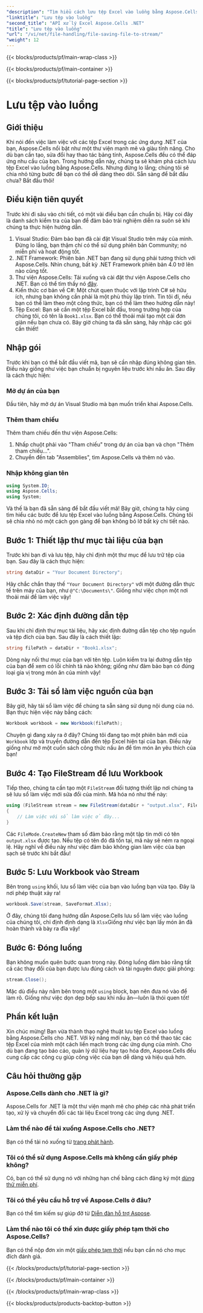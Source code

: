 ```yaml
---
"description": "Tìm hiểu cách lưu tệp Excel vào luồng bằng Aspose.Cells cho .NET với hướng dẫn từng bước có kèm ví dụ này."
"linktitle": "Lưu tệp vào luồng"
"second_title": "API xử lý Excel Aspose.Cells .NET"
"title": "Lưu tệp vào luồng"
"url": "/vi/net/file-handling/file-saving-file-to-stream/"
"weight": 12
---
```


{{< blocks/products/pf/main-wrap-class >}}

{{< blocks/products/pf/main-container >}}

{{< blocks/products/pf/tutorial-page-section >}}

# Lưu tệp vào luồng

## Giới thiệu
Khi nói đến việc làm việc với các tệp Excel trong các ứng dụng .NET của bạn, Aspose.Cells nổi bật như một thư viện mạnh mẽ và giàu tính năng. Cho dù bạn cần tạo, sửa đổi hay thao tác bảng tính, Aspose.Cells đều có thể đáp ứng nhu cầu của bạn. Trong hướng dẫn này, chúng ta sẽ khám phá cách lưu tệp Excel vào luồng bằng Aspose.Cells. Nhưng đừng lo lắng; chúng tôi sẽ chia nhỏ từng bước để bạn có thể dễ dàng theo dõi. Sẵn sàng để bắt đầu chưa? Bắt đầu thôi!
## Điều kiện tiên quyết
Trước khi đi sâu vào chi tiết, có một vài điều bạn cần chuẩn bị. Hãy coi đây là danh sách kiểm tra của bạn để đảm bảo trải nghiệm diễn ra suôn sẻ khi chúng ta thực hiện hướng dẫn.
1. Visual Studio: Đảm bảo bạn đã cài đặt Visual Studio trên máy của mình. Đừng lo lắng, bạn thậm chí có thể sử dụng phiên bản Community; nó miễn phí và hoạt động tốt.
2. .NET Framework: Phiên bản .NET bạn đang sử dụng phải tương thích với Aspose.Cells. Nhìn chung, bất kỳ .NET Framework phiên bản 4.0 trở lên nào cũng tốt.
3. Thư viện Aspose.Cells: Tải xuống và cài đặt thư viện Aspose.Cells cho .NET. Bạn có thể tìm thấy nó [đây](https://releases.aspose.com/cells/net/). 
4. Kiến thức cơ bản về C#: Một chút quen thuộc với lập trình C# sẽ hữu ích, nhưng bạn không cần phải là một phù thủy lập trình. Tin tôi đi, nếu bạn có thể làm theo một công thức, bạn có thể làm theo hướng dẫn này!
5. Tệp Excel: Bạn sẽ cần một tệp Excel bắt đầu, trong trường hợp của chúng tôi, có tên là `Book1.xlsx`. Bạn có thể thoải mái tạo một cái đơn giản nếu bạn chưa có.
Bây giờ chúng ta đã sẵn sàng, hãy nhập các gói cần thiết!
## Nhập gói
Trước khi bạn có thể bắt đầu viết mã, bạn sẽ cần nhập đúng không gian tên. Điều này giống như việc bạn chuẩn bị nguyên liệu trước khi nấu ăn. Sau đây là cách thực hiện:
### Mở dự án của bạn
Đầu tiên, hãy mở dự án Visual Studio mà bạn muốn triển khai Aspose.Cells.
### Thêm tham chiếu
Thêm tham chiếu đến thư viện Aspose.Cells:
1. Nhấp chuột phải vào "Tham chiếu" trong dự án của bạn và chọn "Thêm tham chiếu…".
2. Chuyển đến tab "Assemblies", tìm Aspose.Cells và thêm nó vào.
### Nhập không gian tên
```csharp
using System.IO;
using Aspose.Cells;
using System;
```
Và thế là bạn đã sẵn sàng để bắt đầu viết mã! 
Bây giờ, chúng ta hãy cùng tìm hiểu các bước để lưu tệp Excel vào luồng bằng Aspose.Cells. Chúng tôi sẽ chia nhỏ nó một cách gọn gàng để bạn không bỏ lỡ bất kỳ chi tiết nào.
## Bước 1: Thiết lập thư mục tài liệu của bạn
Trước khi bạn đi và lưu tệp, hãy chỉ định một thư mục để lưu trữ tệp của bạn. Sau đây là cách thực hiện:
```csharp
string dataDir = "Your Document Directory";
```
Hãy chắc chắn thay thế `"Your Document Directory"` với một đường dẫn thực tế trên máy của bạn, như `@"C:\Documents\"`. Giống như việc chọn một nơi thoải mái để làm việc vậy!
## Bước 2: Xác định đường dẫn tệp
Sau khi chỉ định thư mục tài liệu, hãy xác định đường dẫn tệp cho tệp nguồn và tệp đích của bạn. Sau đây là cách thiết lập:
```csharp
string filePath = dataDir + "Book1.xlsx";
```
Dòng này nối thư mục của bạn với tên tệp. Luôn kiểm tra lại đường dẫn tệp của bạn để xem có lỗi chính tả nào không; giống như đảm bảo bạn có đúng loại gia vị trong món ăn của mình vậy!
## Bước 3: Tải sổ làm việc nguồn của bạn
Bây giờ, hãy tải sổ làm việc để chúng ta sẵn sàng sử dụng nội dung của nó. Bạn thực hiện việc này bằng cách:
```csharp
Workbook workbook = new Workbook(filePath);
```
Chuyện gì đang xảy ra ở đây? Chúng tôi đang tạo một phiên bản mới của `Workbook` lớp và truyền đường dẫn đến tệp Excel hiện tại của bạn. Điều này giống như mở một cuốn sách công thức nấu ăn để tìm món ăn yêu thích của bạn!
## Bước 4: Tạo FileStream để lưu Workbook
Tiếp theo, chúng ta cần tạo một `FileStream` đối tượng thiết lập nơi chúng ta sẽ lưu sổ làm việc mới sửa đổi của mình. Mã hóa nó như thế này:
```csharp
using (FileStream stream = new FileStream(dataDir + "output.xlsx", FileMode.CreateNew))
{
    // Làm việc với sổ làm việc ở đây...
}
```
Các `FileMode.CreateNew` tham số đảm bảo rằng một tập tin mới có tên `output.xlsx` được tạo. Nếu tệp có tên đó đã tồn tại, mã này sẽ ném ra ngoại lệ. Hãy nghĩ về điều này như việc đảm bảo không gian làm việc của bạn sạch sẽ trước khi bắt đầu!
## Bước 5: Lưu Workbook vào Stream
Bên trong `using` khối, lưu sổ làm việc của bạn vào luồng bạn vừa tạo. Đây là nơi phép thuật xảy ra!
```csharp
workbook.Save(stream, SaveFormat.Xlsx);
```
Ở đây, chúng tôi đang hướng dẫn Aspose.Cells lưu sổ làm việc vào luồng của chúng tôi, chỉ định định dạng là `Xlsx`Giống như việc bạn lấy món ăn đã hoàn thành và bày ra đĩa vậy!
## Bước 6: Đóng luồng
Bạn không muốn quên bước quan trọng này. Đóng luồng đảm bảo rằng tất cả các thay đổi của bạn được lưu đúng cách và tài nguyên được giải phóng:
```csharp
stream.Close();
```
Mặc dù điều này nằm bên trong một `using` block, bạn nên đưa nó vào để làm rõ. Giống như việc dọn dẹp bếp sau khi nấu ăn—luôn là thói quen tốt!
## Phần kết luận
Xin chúc mừng! Bạn vừa thành thạo nghệ thuật lưu tệp Excel vào luồng bằng Aspose.Cells cho .NET. Với kỹ năng mới này, bạn có thể thao tác các tệp Excel của mình một cách liền mạch trong các ứng dụng của mình. Cho dù bạn đang tạo báo cáo, quản lý dữ liệu hay tạo hóa đơn, Aspose.Cells đều cung cấp các công cụ giúp công việc của bạn dễ dàng và hiệu quả hơn.
## Câu hỏi thường gặp
### Aspose.Cells dành cho .NET là gì?
Aspose.Cells for .NET là một thư viện mạnh mẽ cho phép các nhà phát triển tạo, xử lý và chuyển đổi các tài liệu Excel trong các ứng dụng .NET.
### Làm thế nào để tải xuống Aspose.Cells cho .NET?
Bạn có thể tải nó xuống từ [trang phát hành](https://releases.aspose.com/cells/net/).
### Tôi có thể sử dụng Aspose.Cells mà không cần giấy phép không?
Có, bạn có thể sử dụng nó với những hạn chế bằng cách đăng ký một [dùng thử miễn phí](https://releases.aspose.com/). 
### Tôi có thể yêu cầu hỗ trợ về Aspose.Cells ở đâu?
Bạn có thể tìm kiếm sự giúp đỡ từ [Diễn đàn hỗ trợ Aspose](https://forum.aspose.com/c/cells/9).
### Làm thế nào tôi có thể xin được giấy phép tạm thời cho Aspose.Cells?
Bạn có thể nộp đơn xin một [giấy phép tạm thời](https://purchase.aspose.com/temporary-license/) nếu bạn cần nó cho mục đích đánh giá.

{{< /blocks/products/pf/tutorial-page-section >}}

{{< /blocks/products/pf/main-container >}}

{{< /blocks/products/pf/main-wrap-class >}}

{{< blocks/products/products-backtop-button >}}